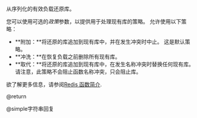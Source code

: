 从序列化的有效负载还原库。

您可以使用可选的*政策*参数，以提供用于处理现有库的策略。
允许使用以下策略：

*   **附加：**将还原的库追加到现有库中，并在发生冲突时中止。
    这是默认策略。
*   **冲洗：**在恢复负载之前删除所有现有库。
*   **取代：**将还原的库追加到现有库中，在发生名称冲突时替换任何现有库。请注意，此策略不会阻止函数名称冲突，只会阻止库。

欲了解更多信息，请参阅[Redis 函数简介](/topics/functions-intro).

@return

@simple字符串回复
